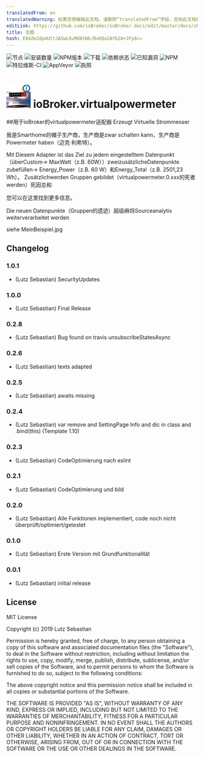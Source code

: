 ```yaml
---
translatedFrom: en
translatedWarning: 如果您想编辑此文档，请删除“translatedFrom”字段，否则此文档将再次自动翻译
editLink: https://github.com/ioBroker/ioBroker.docs/edit/master/docs/zh-cn/adapterref/iobroker.virtualpowermeter/README.md
title: 无题
hash: E04ZmJdpmUttJASwL6vMO8tWk/BvKQa2AYb2A+JFy8c=
---
```

![节点](https://img.shields.io/node/v/iobroker.virtualpowermeter.svg)
![安装数量](http://iobroker.live/badges/virtualpowermeter-stable.svg)
![NPM版本](http://img.shields.io/npm/v/iobroker.virtualpowermeter.svg)
![下载](https://img.shields.io/npm/dm/iobroker.virtualpowermeter.svg)
![依赖状态](https://img.shields.io/david/Omega236/iobroker.virtualpowermeter.svg)
![已知漏洞](https://snyk.io/test/github/Omega236/ioBroker.virtualpowermeter/badge.svg)
![NPM](https://nodei.co/npm/iobroker.virtualpowermeter.png?downloads=true)
![特拉维斯-CI](http://img.shields.io/travis/Omega236/ioBroker.virtualpowermeter/master.svg)
![AppVeyor](https://ci.appveyor.com/api/projects/status/github/Omega236/ioBroker.virtualpowermeter?branch=master&svg=true)
![执照](https://img.shields.io/npm/l/iobroker.virtualpowermeter.svg)

<h1><img src="admin/virtualpowermeter.png" width="64"/> ioBroker.virtualpowermeter </h1>

##用于ioBroker的virtualpowermeter适配器
Erzeugt Virtuelle Strommesser

我是Smarthome的帽子生产商，生产商是zwar schalten kann，生产商是Powermeter haben（迈克·利希特）。

Mit Diesem Adapter ist das Ziel zu jedem eingestelltem Datenpunkt（überCustom-> MaxWatt（z.B. 60W））zweizusätzlicheDatenpunkte zubefüllen-> Energy_Power（z.B. 60 W）和Energy_Total（z.B. 2501,23 Wh）。
Zusätzlichwerden Gruppen gebildet（virtualpowermeter.0.xxx的死者werden）死因总和

您可以在这里找到更多信息。

Die neuen Datenpunkte（Gruppen的遗迹）超级麻将Sourceanalytix weiterverarbeitet werden

siehe MeinBeispiel.jpg

## Changelog
### 1.0.1
* (Lutz Sebastian) SecurityUpdates
### 1.0.0
* (Lutz Sebastian) Final Release
### 0.2.8
* (Lutz Sebastian) Bug found on travis unsubscribeStatesAsync
### 0.2.6
* (Lutz Sebastian) texts adapted
### 0.2.5
* (Lutz Sebastian) awaits missing
### 0.2.4
* (Lutz Sebastian) var remove and SettingPage Info and dic in class and .bind(this) (Template 1.10)
### 0.2.3
* (Lutz Sebastian) CodeOptimierung nach eslint
### 0.2.1
* (Lutz Sebastian) CodeOptimierung und bild
### 0.2.0
* (Lutz Sebastian) Alle Funktionen implementiert, code noch nicht überprüft/optimiert/getestet
### 0.1.0
* (Lutz Sebastian) Erste Version mit Grundfunktionalität
### 0.0.1
* (Lutz Sebastian) initial release

## License
MIT License

Copyright (c) 2019 Lutz Sebastian

Permission is hereby granted, free of charge, to any person obtaining a copy
of this software and associated documentation files (the "Software"), to deal
in the Software without restriction, including without limitation the rights
to use, copy, modify, merge, publish, distribute, sublicense, and/or sell
copies of the Software, and to permit persons to whom the Software is
furnished to do so, subject to the following conditions:

The above copyright notice and this permission notice shall be included in all
copies or substantial portions of the Software.

THE SOFTWARE IS PROVIDED "AS IS", WITHOUT WARRANTY OF ANY KIND, EXPRESS OR
IMPLIED, INCLUDING BUT NOT LIMITED TO THE WARRANTIES OF MERCHANTABILITY,
FITNESS FOR A PARTICULAR PURPOSE AND NONINFRINGEMENT. IN NO EVENT SHALL THE
AUTHORS OR COPYRIGHT HOLDERS BE LIABLE FOR ANY CLAIM, DAMAGES OR OTHER
LIABILITY, WHETHER IN AN ACTION OF CONTRACT, TORT OR OTHERWISE, ARISING FROM,
OUT OF OR IN CONNECTION WITH THE SOFTWARE OR THE USE OR OTHER DEALINGS IN THE
SOFTWARE.